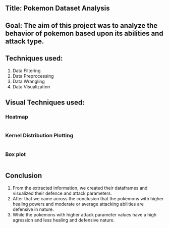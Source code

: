 ## Title: Pokemon Dataset Analysis
## Goal: The aim of this project was to analyze the behavior of pokemon based upon its abilities and attack type.

## Techniques used:
1. Data Filtering
2. Data Preprocessing
3. Data Wrangling
4. Data Visualization

## Visual Techniques used: 
### Heatmap
<img src = ""/>

### Kernel Distribution Plotting
<img src = ""/>

### Box plot
<img src = ""/>

## Conclusion
1. From the extracted information, we created their dataframes and visualized their defence and attack parameters.
2. After that we came across the conclusion that the pokemons with higher healing powers and moderate or average attacking abilities are defensive in nature.
3. While the pokemons with higher attack parameter values have a high agression and less healing and defensive nature.

